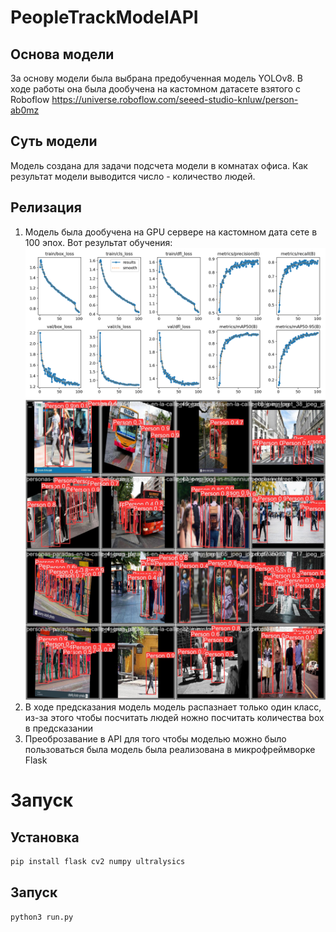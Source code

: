 # PeopleTrackModelAPI
## Основа модели
За основу модели была выбрана предобученная модель YOLOv8. В ходе работы она была дообучена на кастомном датасете взятого с Roboflow https://universe.roboflow.com/seeed-studio-knluw/person-ab0mz
## Суть модели
Модель создана для задачи подсчета модели в комнатах офиса. Как результат модели выводится число - количество людей.
## Релизация
1. Модель была дообучена на GPU сервере на кастомном дата сете в 100 эпох. Вот результат обучения:
![Текст с описанием картинки](/images/results.png)
![Текст с описанием картинки](/images/val_batch0_pred.jpg)
2. В ходе предсказания модель модель распазнает только один класс, из-за этого чтобы посчитать людей ножно посчитать количества box в предсказании
3. Преоброзавание в API для того чтобы моделью можно было пользоваться была модель была реализована в микрофреймворке Flask

# Запуск
## Установка
```bash
pip install flask cv2 numpy ultralysics 
```
## Запуск
```bash
python3 run.py 
```
